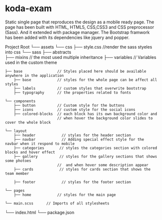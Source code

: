 # koda-exam
Static single page that reproduces the design as a mobile ready page. 
The page has been built with HTML, HTML5, CSS,CSS3 and CSS preprocessor (Sass).
And it extended with package manager.
The Bootstrap framwork has been added with its dependencies like jquery and popper.
 

Project Root
└── assets
└── css
    ├── style.css           //render the sass styeles into css 
└── sass
    ├── abstracts                 
        ├── mixins           // the most used multiple inheritance
        ├── variables        // Variables used in the custom theme

    ├── base                // Styles placed here should be available anywhere in the application
        ├── base            // styles for the whole page can be affect all styles
        ├── labels          // custom styles that overwrite bootstrap
        ├── typography      // the properties related to fonts
     
    └── components
        ├── button          // Custom style for the buttons
        ├── icons           // custom style for the social icons
        ├── colored-blocks  // each block has its own background color and 
                            // when hover the background color slides to cover the whole block
    
    └── layout
        ├── header            // styles for the header section
        ├── navbar            // Adding special effect style for the navbar when it respond to mobile  
        ├── categories       // styles the categories section with colored blocks and hover effect
        ├── gallery          // styles for the gallery sections that shows some photoes 
                            //  and when hover some description appear
        ├── cards            // styles for cards section that shows the team member
        
        ├── footer            // styles for the footer section

    └── pages
        ├── home            // styles for the main page
        
    └── main.scss      // Imports of all stylesheets

└── index.html
└── package.json